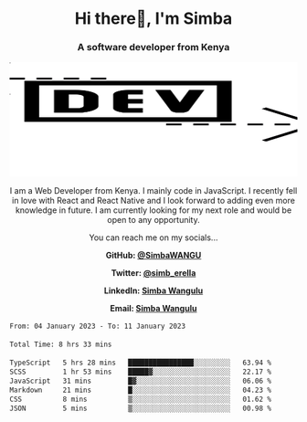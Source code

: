
<h1 align="center"> Hi there👋, I'm Simba</h1>
<h3 align="center">A software developer from Kenya</h3>

<img src="/arrow-svgrepo-com.svg" margin="auto" width="100%" height="200px">


<p align="center">I am a Web Developer from Kenya. I mainly code in JavaScript. I recently fell in love with React and React Native and I look forward to adding even more knowledge in future. I am currently looking for my next role and would be open to any opportunity.</p>

<p align="center">You can reach me on my socials... </p>

<div align="center">

__<p>  GitHub: [@SimbaWANGU](https://github.com/SimbaWANGU)__  </p>
__<p> Twitter: [@simb_erella](https://twitter.com/simb_erella)__ </p>
__<p> LinkedIn: [Simba Wangulu](https://www.linkedin.com/in/simba-wangulu/)__ </p>
__<p> Email: [Simba Wangulu](simbawangulu@gmail.com)__ </p>

</div>

<!--START_SECTION:waka-->

```text
From: 04 January 2023 - To: 11 January 2023

Total Time: 8 hrs 33 mins

TypeScript   5 hrs 28 mins   ████████████████░░░░░░░░░   63.94 %
SCSS         1 hr 53 mins    █████▓░░░░░░░░░░░░░░░░░░░   22.17 %
JavaScript   31 mins         █▓░░░░░░░░░░░░░░░░░░░░░░░   06.06 %
Markdown     21 mins         █░░░░░░░░░░░░░░░░░░░░░░░░   04.23 %
CSS          8 mins          ▒░░░░░░░░░░░░░░░░░░░░░░░░   01.62 %
JSON         5 mins          ▒░░░░░░░░░░░░░░░░░░░░░░░░   00.98 %
```

<!--END_SECTION:waka-->
